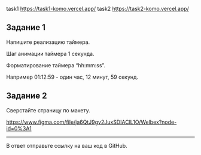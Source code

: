  task1 https://task1-komo.vercel.app/
 task2 https://task2-komo.vercel.app/

## Задание 1

Напишите реализацию таймера.

Шаг анимации таймера 1 секунда.

Форматирование таймера “hh:mm:ss”.

Например 01:12:59 - один час, 12 минут, 59 секунд.

## Задание 2

Сверстайте страницу по макету.

https://www.figma.com/file/ja6QtJ9gv2JuxSDIAClL1O/Welbex?node-id=0%3A1

---

В ответ отправьте ссылку на ваш код в GitHub.
